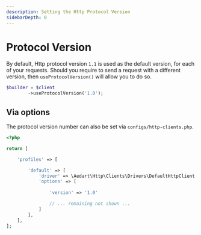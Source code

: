 ```yaml
---
description: Setting the Http Protocol Version
sidebarDepth: 0
---
```


# Protocol Version

By default, Http protocol version `1.1` is used as the default version, for each of your requests.
Should you require to send a request with a different version, then `useProtocolVersion()` will allow you to do so.

```php
$builder = $client
        ->useProtocolVersion('1.0');
```

## Via options

The protocol version number can also be set via `configs/http-clients.php`.

```php
<?php

return [

    'profiles' => [

        'default' => [
            'driver' => \Aedart\Http\Clients\Drivers\DefaultHttpClient::class,
            'options' => [
                
                'version' => '1.0'

                // ... remaining not shown ...
            ]
        ],
    ],
];
```

